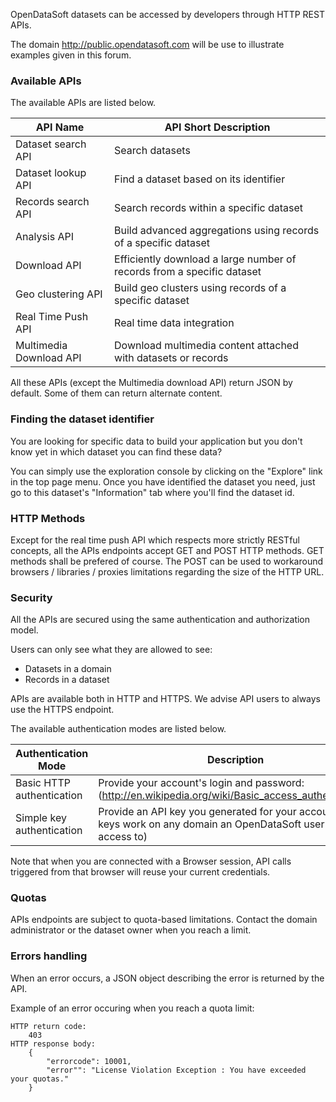 OpenDataSoft datasets can be accessed by developers through HTTP REST APIs.

The domain <http://public.opendatasoft.com> will be use to illustrate examples given in this forum.

### Available APIs

The available APIs are listed below.


API Name | API Short Description
-------- | ---------------------
Dataset search API | Search datasets
Dataset lookup API | Find a dataset based on its identifier
Records search API | Search records within a specific dataset
Analysis API | Build advanced aggregations using records of a specific dataset
Download API | Efficiently download a large number of records from a specific dataset
Geo clustering API | Build geo clusters using records of a specific dataset
Real Time Push API | Real time data integration
Multimedia Download API | Download multimedia content attached with datasets or records

All these APIs (except the Multimedia download API) return JSON by default. Some of them can return alternate content. 

### Finding the dataset identifier

You are looking for specific data to build your application but you don't know yet in which dataset you can find these data?

You can simply use the exploration console by clicking on the "Explore" link in the top page menu. Once you have identified the dataset you need, just go to this dataset's "Information" tab where you'll find the dataset id.

### HTTP Methods

Except for the real time push API which respects more strictly RESTful concepts, all the APIs endpoints accept GET and POST HTTP methods. GET methods shall be prefered of course. The POST can be used to workaround browsers / libraries / proxies limitations regarding the size of the HTTP URL.

### Security

All the APIs are secured using the same authentication and authorization model.

Users can only see what they are allowed to see:

 * Datasets in a domain
 * Records in a dataset

APIs are available both in HTTP and HTTPS. We advise API users to always use the HTTPS endpoint.

The available authentication modes are listed below.

Authentication Mode | Description
------------------- | -----------
Basic HTTP authentication | Provide your account's login and password: (<http://en.wikipedia.org/wiki/Basic_access_authentication>)
Simple key authentication | Provide an API key you generated for your account (API keys work on any domain an OpenDataSoft user has access to)

Note that when you are connected with a Browser session, API calls triggered from that browser will reuse your current credentials.

### Quotas

APIs endpoints are subject to quota-based limitations. Contact the domain administrator or the dataset owner when you reach a limit.

### Errors handling

When an error occurs, a JSON object describing the error is returned by the API.

Example of an error occuring when you reach a quota limit:

    HTTP return code:
    	403
    HTTP response body:
	    {
	    	"errorcode": 10001,
			"error"": "License Violation Exception : You have exceeded your quotas."
		}
